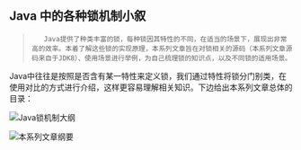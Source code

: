 ## Java 中的各种锁机制小叙

>        Java提供了种类丰富的锁，每种锁因其特性的不同，在适当的场景下，展现出非常高的效率。本着了解这些锁的实现原理，本系列文章旨在对锁相关的源码（本系列文章源码来自于JDK8）、使用场景进行举例，为自己梳理锁的知识点，以及不同锁的适用场景。

Java中往往是按照是否含有某一特性来定义锁，我们通过特性将锁分门别类，在使用对比的方式进行介绍，这样更容易理解相关知识。下边给出本系列文章总体的目录：




![Java锁机制大纲](https://img-blog.csdnimg.cn/20181122101753671.png?x-oss-process=image/watermark,type_ZmFuZ3poZW5naGVpdGk,shadow_10,text_aHR0cHM6Ly9ibG9nLmNzZG4ubmV0L2F4aWFvYm9nZQ==,size_16,color_FFFFFF,t_70)

![本系列文章纲要](F:\PersonalWork\mwiki\mNote\library\003-Java篇\001-基础知识巩固\002-Java中锁机制小叙\099-images\001-outline.png)
